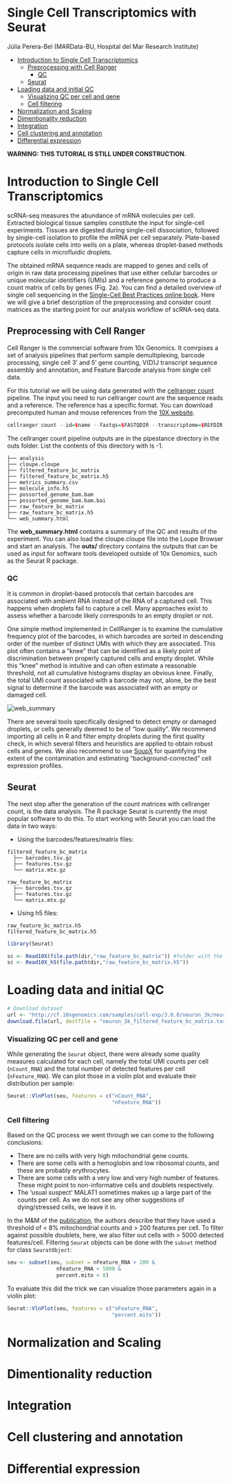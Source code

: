 Single Cell Transcriptomics with Seurat
================
Júlia Perera-Bel (MARData-BU, Hospital del Mar Research Institute)

-   <a href="#introduction-to-single-cell-transcriptomics"
    id="toc-introduction-to-single-cell-transcriptomics">Introduction to
    Single Cell Transcriptomics</a>
    -   <a href="#preprocessing-with-cell-ranger"
        id="toc-preprocessing-with-cell-ranger">Preprocessing with Cell
        Ranger</a>
        -   <a href="#qc" id="toc-qc">QC</a>
    -   <a href="#seurat" id="toc-seurat">Seurat</a>
-   <a href="#loading-data-and-initial-qc"
    id="toc-loading-data-and-initial-qc">Loading data and initial QC</a>
    -   <a href="#visualizing-qc-per-cell-and-gene"
        id="toc-visualizing-qc-per-cell-and-gene">Visualizing QC per cell and
        gene</a>
    -   <a href="#cell-filtering" id="toc-cell-filtering">Cell filtering</a>
-   <a href="#normalization-and-scaling"
    id="toc-normalization-and-scaling">Normalization and Scaling</a>
-   <a href="#dimentionality-reduction"
    id="toc-dimentionality-reduction">Dimentionality reduction</a>
-   <a href="#integration" id="toc-integration">Integration</a>
-   <a href="#cell-clustering-and-annotation"
    id="toc-cell-clustering-and-annotation">Cell clustering and
    annotation</a>
-   <a href="#differential-expression"
    id="toc-differential-expression">Differential expression</a>

**WARNING: THIS TUTORIAL IS STILL UNDER CONSTRUCTION.**

# Introduction to Single Cell Transcriptomics

scRNA-seq measures the abundance of mRNA molecules per cell. Extracted
biological tissue samples constitute the input for single-cell
experiments. Tissues are digested during single-cell dissociation,
followed by single-cell isolation to profile the mRNA per cell
separately. Plate-based protocols isolate cells into wells on a plate,
whereas droplet-based methods capture cells in microfluidic droplets.

The obtained mRNA sequence reads are mapped to genes and cells of origin
in raw data processing pipelines that use either cellular barcodes or
unique molecular identifiers (UMIs) and a reference genome to produce a
count matrix of cells by genes (Fig. 2a). You can find a detailed
overview of single cell sequencing in the [Single-Cell Best Practices
online
book](https://www.sc-best-practices.org/introduction/scrna_seq.html).
Here we will give a brief description of the preprocessing and consider
count matrices as the starting point for our analysis workflow of
scRNA-seq data.

## Preprocessing with Cell Ranger

Cell Ranger is the commercial software from 10x Genomics. It comrpises a
set of analysis pipelines that perform sample demultiplexing, barcode
processing, single cell 3’ and 5’ gene counting, V(D)J transcript
sequence assembly and annotation, and Feature Barcode analysis from
single cell data.

For this tutorial we will be using data generated with the [cellranger
count](https://www.10xgenomics.com/support/software/cell-ranger/latest/tutorials/cr-tutorial-ct)
pipeline. The input you need to run cellranger count are the sequence
reads and a reference. The reference has a specific format. You can
download precomputed human and mouse references from the [10X
website](https://www.10xgenomics.com/support/software/cell-ranger/downloads).

``` r
cellranger count --id=$name --fastqs=$FASTQDIR --transcriptome=$REFDIR --sample=$base_name --create-bam=true --include-introns=true
```

The cellranger count pipeline outputs are in the pipestance directory in
the outs folder. List the contents of this directory with ls -1.

    ├── analysis
    ├── cloupe.cloupe
    ├── filtered_feature_bc_matrix
    ├── filtered_feature_bc_matrix.h5
    ├── metrics_summary.csv
    ├── molecule_info.h5
    ├── possorted_genome_bam.bam
    ├── possorted_genome_bam.bam.bai
    ├── raw_feature_bc_matrix
    ├── raw_feature_bc_matrix.h5
    └── web_summary.html

The **web_summary.html** contains a summary of the QC and results of the
experiment. You can also load the cloupe.cloupe file into the Loupe
Browser and start an analysis. The **outs/** directory contains the
outputs that can be used as input for software tools developed outside
of 10x Genomics, such as the Seurat R package.

### QC

It is common in droplet-based protocols that certain barcodes are
associated with ambient RNA instead of the RNA of a captured cell. This
happens when droplets fail to capture a cell. Many approaches exist to
assess whether a barcode likely corresponds to an empty droplet or not.

One simple method implemented in CellRanger is to examine the cumulative
frequency plot of the barcodes, in which barcodes are sorted in
descending order of the number of distinct UMIs with which they are
associated. This plot often contains a “knee” that can be identified as
a likely point of discrimination between properly captured cells and
empty droplet. While this “knee” method is intuitive and can often
estimate a reasonable threshold, not all cumulative histograms display
an obvious knee. Finally, the total UMI count associated with a barcode
may not, alone, be the best signal to determine if the barcode was
associated with an empty or damaged cell.

![web_summary](https://github.com/MARData-BU/Tutorials/raw/main/Images/web_summary.png)

There are several tools specifically designed to detect empty or damaged
droplets, or cells generally deemed to be of “low quality”. We recommend
importing all cells in R and filter empty droplets during the first
quality check, in which several filters and heuristics are applied to
obtain robust cells and genes. We also recommend to use
[SoupX](https://academic.oup.com/gigascience/article/9/12/giaa151/6049831?login=true)
for quantifying the extent of the contamination and estimating
“background-corrected” cell expression profiles.

## Seurat

The next step after the generation of the count matrices with cellranger
count, is the data analysis. The R package Seurat is currently the most
popular software to do this. To start working with Seurat you can load
the data in two ways:

-   Using the barcodes/features/matrix files:

<!-- -->


    filtered_feature_bc_matrix
      ├── barcodes.tsv.gz
      ├── features.tsv.gz
      └── matrix.mtx.gz
      
    raw_feature_bc_matrix
      ├── barcodes.tsv.gz
      ├── features.tsv.gz
      └── matrix.mtx.gz

-   Using h5 files:

<!-- -->

    raw_feature_bc_matrix.h5
    filtered_feature_bc_matrix.h5

``` r
library(Seurat)

sc <- Read10X(file.path(dir,"raw_feature_bc_matrix")) #folder with the three barcodes, features and matrix files
sc <- Read10X_h5(file.path(dir,"raw_feature_bc_matrix.h5"))
```

# Loading data and initial QC

``` r
# Download dataset
url <- "http://cf.10xgenomics.com/samples/cell-exp/3.0.0/neuron_3k/neuron_3k_filtered_feature_bc_matrix.tar.gz"
download.file(url, destfile = "neuron_3k_filtered_feature_bc_matrix.tar.gz")
```

### Visualizing QC per cell and gene

While generating the `Seurat` object, there were already some quality
measures calculated for each cell, namely the total UMI counts per cell
(`nCount_RNA`) and the total number of detected features per cell
(`nFeature_RNA`). We can plot those in a violin plot and evaluate their
distribution per sample:

``` r
Seurat::VlnPlot(seu, features = c("nCount_RNA",
                                  "nFeature_RNA"))
```

### Cell filtering

Based on the QC process we went through we can come to the following
conclusions:

-   There are no cells with very high mitochondrial gene counts.
-   There are some cells with a hemoglobin and low ribosomal counts, and
    these are probably erythrocytes.
-   There are some cells with a very low and very high number of
    features. These might point to non-informative cells and doublets
    respectively.
-   The ‘usual suspect’ MALAT1 sometimes makes up a large part of the
    counts per cell. As we do not see any other suggestions of
    dying/stressed cells, we leave it in.

In the M&M of the
[publication](https://www.nature.com/articles/s41598-020-64929-x#Sec7),
the authors describe that they have used a threshold of \< 8%
mitochondrial counts and \> 200 features per cell. To filter against
possible doublets, here, we also filter out cells with \> 5000 detected
features/cell. Filtering `Seurat` objects can be done with the `subset`
method for class `SeuratObject`:

``` r
seu <- subset(seu, subset = nFeature_RNA > 200 & 
                nFeature_RNA < 5000 &
                percent.mito < 8)
```

To evaluate this did the trick we can visualize those parameters again
in a violin plot:

``` r
Seurat::VlnPlot(seu, features = c("nFeature_RNA",
                                  "percent.mito"))
```

# Normalization and Scaling

# Dimentionality reduction

# Integration

# Cell clustering and annotation

# Differential expression
